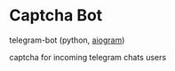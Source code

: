 # Captcha Bot  

telegram-bot (python, [aiogram](https://aiogram.dev/))

captcha for incoming telegram chats users 
